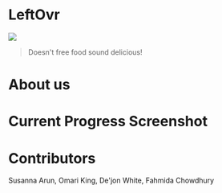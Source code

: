 # LeftOvr
![](images/logo4.jpg)
> Doesn't free food sound delicious!
# About us

# Current Progress Screenshot

# Contributors 
   Susanna Arun,
   Omari King,
   De'jon White,
   Fahmida Chowdhury
 
